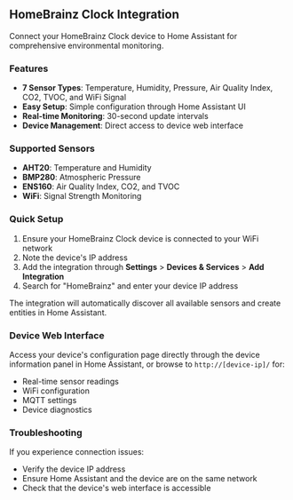 ## HomeBrainz Clock Integration

Connect your HomeBrainz Clock device to Home Assistant for comprehensive environmental monitoring.

### Features

- **7 Sensor Types**: Temperature, Humidity, Pressure, Air Quality Index, CO2, TVOC, and WiFi Signal
- **Easy Setup**: Simple configuration through Home Assistant UI
- **Real-time Monitoring**: 30-second update intervals
- **Device Management**: Direct access to device web interface

### Supported Sensors

- **AHT20**: Temperature and Humidity
- **BMP280**: Atmospheric Pressure  
- **ENS160**: Air Quality Index, CO2, and TVOC
- **WiFi**: Signal Strength Monitoring

### Quick Setup

1. Ensure your HomeBrainz Clock device is connected to your WiFi network
2. Note the device's IP address
3. Add the integration through **Settings** > **Devices & Services** > **Add Integration**
4. Search for "HomeBrainz" and enter your device IP address

The integration will automatically discover all available sensors and create entities in Home Assistant.

### Device Web Interface

Access your device's configuration page directly through the device information panel in Home Assistant, or browse to `http://[device-ip]/` for:

- Real-time sensor readings
- WiFi configuration
- MQTT settings
- Device diagnostics

### Troubleshooting

If you experience connection issues:
- Verify the device IP address
- Ensure Home Assistant and the device are on the same network
- Check that the device's web interface is accessible